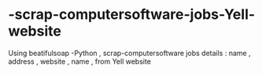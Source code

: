 # -scrap-computersoftware-jobs-Yell-website
Using beatifulsoap -Python ,  scrap-computersoftware jobs details : name , address , website , name  ,  from Yell website
